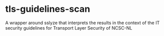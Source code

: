 tls-guidelines-scan
===================

A wrapper around sslyze that interprets the results in the context of the IT security guidelines for Transport Layer Security of NCSC-NL
